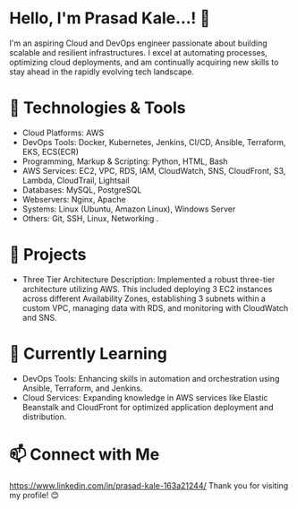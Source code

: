 # Hello, I'm Prasad Kale...! 👋
I'm an aspiring Cloud and DevOps engineer passionate about building scalable and resilient infrastructures. I excel at automating processes, optimizing cloud deployments, and am continually acquiring new skills to stay ahead in the rapidly evolving tech landscape.
# 🔧 Technologies & Tools
* Cloud Platforms: AWS
* DevOps Tools: Docker, Kubernetes, Jenkins, CI/CD, Ansible, Terraform, EKS, ECS(ECR)
* Programming, Markup & Scripting: Python, HTML, Bash
* AWS Services: EC2, VPC, RDS, IAM, CloudWatch, SNS, CloudFront, S3, Lambda, CloudTrail, Lightsail
* Databases: MySQL, PostgreSQL
* Webservers: Nginx, Apache
* Systems: Linux (Ubuntu, Amazon Linux), Windows Server
* Others: Git, SSH, Linux, Networking .
# 🚀 Projects 
* Three Tier Architecture
Description: Implemented a robust three-tier architecture utilizing AWS. This included deploying 3 EC2 instances across different Availability Zones, establishing 3 subnets within a custom VPC, managing data with RDS, and monitoring with CloudWatch and SNS.
# 🌱 Currently Learning
* DevOps Tools: Enhancing skills in automation and orchestration using Ansible, Terraform, and Jenkins.
* Cloud Services: Expanding knowledge in AWS services like Elastic Beanstalk and CloudFront for optimized application deployment and distribution.
# 📫 Connect with Me
https://www.linkedin.com/in/prasad-kale-163a21244/
Thank you for visiting my profile! 😊
